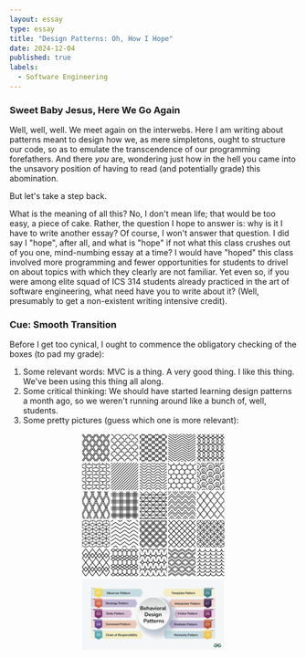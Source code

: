 ```yaml
---
layout: essay
type: essay
title: "Design Patterns: Oh, How I Hope"
date: 2024-12-04
published: true
labels:
  - Software Engineering
---
```


### Sweet Baby Jesus, Here We Go Again
Well, well, well. We meet again on the interwebs. Here I am writing about patterns meant to design how we, as mere simpletons, ought to structure our code, so as to emulate the transcendence of our programming forefathers. And there *you* are, wondering just how in the hell you came into the unsavory position of having to read (and potentially grade) this abomination.

But let's take a step back.

What is the meaning of all this? No, I don't mean life; that would be too easy, a piece of cake. Rather, the question I hope to answer is: why is it I have to write another essay? Of course, I won't answer that question. I did say I "hope", after all, and what is "hope" if not what this class crushes out of you one, mind-numbing essay at a time? I would have "hoped" this class involved more programming and fewer opportunities for students to drivel on about topics with which they clearly are not familiar. Yet even so, if you were among elite squad of ICS 314 students already practiced in the art of software engineering, what need have you to write about it? (Well, presumably to get a non-existent writing intensive credit).

### Cue: Smooth Transition
Before I get too cynical, I ought to commence the obligatory checking of the boxes (to pad my grade):
1. Some relevant words: MVC is a thing. A very good thing. I like this thing. We've been using this thing all along.
2. Some critical thinking: We should have started learning design patterns a month ago, so we weren't running around like a bunch of, well, students.
3. Some pretty pictures (guess which one is more relevant):
<div style="text-align: center;">
  <img src="../img/design_patterns.png" width="50%">
  <img src="../img/design_patterns_2.png" width="50%">
<div>